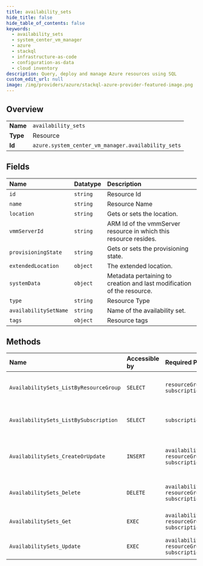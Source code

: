 ```yaml
---
title: availability_sets
hide_title: false
hide_table_of_contents: false
keywords:
  - availability_sets
  - system_center_vm_manager
  - azure    
  - stackql
  - infrastructure-as-code
  - configuration-as-data
  - cloud inventory
description: Query, deploy and manage Azure resources using SQL
custom_edit_url: null
image: /img/providers/azure/stackql-azure-provider-featured-image.png
---
```

  
    

## Overview
<table><tbody>
<tr><td><b>Name</b></td><td><code>availability_sets</code></td></tr>
<tr><td><b>Type</b></td><td>Resource</td></tr>
<tr><td><b>Id</b></td><td><code>azure.system_center_vm_manager.availability_sets</code></td></tr>
</tbody></table>

## Fields
| Name | Datatype | Description |
|:-----|:---------|:------------|
| `id` | `string` | Resource Id |
| `name` | `string` | Resource Name |
| `location` | `string` | Gets or sets the location. |
| `vmmServerId` | `string` | ARM Id of the vmmServer resource in which this resource resides. |
| `provisioningState` | `string` | Gets or sets the provisioning state. |
| `extendedLocation` | `object` | The extended location. |
| `systemData` | `object` | Metadata pertaining to creation and last modification of the resource. |
| `type` | `string` | Resource Type |
| `availabilitySetName` | `string` | Name of the availability set. |
| `tags` | `object` | Resource tags |
## Methods
| Name | Accessible by | Required Params | Description |
|:-----|:--------------|:----------------|:------------|
| `AvailabilitySets_ListByResourceGroup` | `SELECT` | `resourceGroupName, subscriptionId` | List of AvailabilitySets in a resource group. |
| `AvailabilitySets_ListBySubscription` | `SELECT` | `subscriptionId` | List of AvailabilitySets in a subscription. |
| `AvailabilitySets_CreateOrUpdate` | `INSERT` | `availabilitySetName, resourceGroupName, subscriptionId` | Onboards the ScVmm availability set as an Azure resource. |
| `AvailabilitySets_Delete` | `DELETE` | `availabilitySetName, resourceGroupName, subscriptionId` | Deregisters the ScVmm availability set from Azure. |
| `AvailabilitySets_Get` | `EXEC` | `availabilitySetName, resourceGroupName, subscriptionId` | Implements AvailabilitySet GET method. |
| `AvailabilitySets_Update` | `EXEC` | `availabilitySetName, resourceGroupName, subscriptionId` | Updates the AvailabilitySets resource. |
